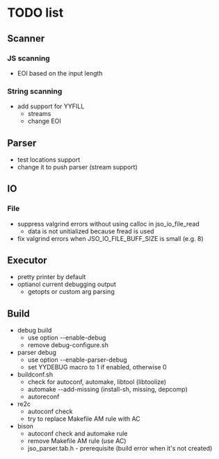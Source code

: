 # TODO list

## Scanner

### JS scanning
- EOI based on the input length

### String scanning
- add support for YYFILL
  - streams
  - change EOI

## Parser
- test locations support
- change it to push parser (stream support)

## IO

### File
- suppress valgrind errors without using calloc in jso_io_file_read
  - data is not unitialized because fread is used
- fix valgrind errors when JSO_IO_FILE_BUFF_SIZE is small (e.g. 8)

## Executor
- pretty printer by default
- optianol current debugging output
  - getopts or custom arg parsing

## Build
- debug build
  - use option --enable-debug
  - remove debug-configure.sh
- parser debug
  - use option --enable-parser-debug
  - set YYDEBUG macro to 1 if enabled, otherwise 0
- buildconf.sh
  - check for autoconf, automake, libtool (libtoolize)
  - automake --add-missing (install-sh, missing, depcomp)
  - autoreconf
- re2c
  - autoconf check
  - try to replace Makefile AM rule with AC
- bison
  - autoconf check and automake rule
  - remove Makefile AM rule (use AC)
  - jso_parser.tab.h - prerequisite (build error when it's not created)
